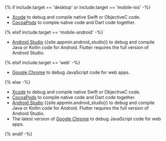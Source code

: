 {% if include.target == 'desktop' or include.target == 'mobile-ios' -%}

* [Xcode][] to debug and compile native Swift or ObjectiveC code.
* [CocoaPods][] to compile native code and Dart code together.

{% elsif include.target == 'mobile-android' -%}

* [Android Studio][] {{site.appmin.android_studio}} to debug and compile
  Java or Kotlin code for Android.
  Flutter requires the full version of Android Studio.

{% elsif include.target == 'web' -%}

* [Google Chrome][] to debug JavaScript code for web apps.

{% else -%}

* [Xcode][] to debug and compile native Swift or ObjectiveC code.
* [CocoaPods][] to compile native code and Dart code together.
* [Android Studio][] {{site.appmin.android_studio}} to debug and compile
  Java or Kotlin code for Android.
  Flutter requires the full version of Android Studio.
* The latest version of [Google Chrome][] to debug JavaScript code for web apps.

{% endif -%}

[Android Studio]: https://developer.android.com/studio/install#mac
[Xcode]: {{site.apple-dev}}/xcode/
[CocoaPods]: https://cocoapods.org/
[Google Chrome]: https://www.google.com/chrome/dr/download/
